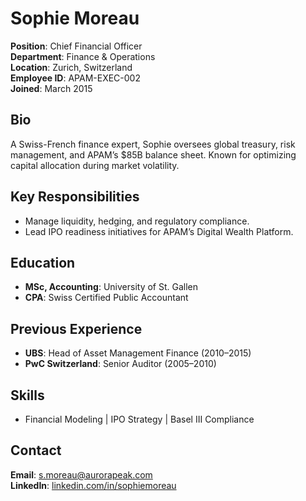 # Sophie Moreau  
**Position**: Chief Financial Officer  
**Department**: Finance & Operations  
**Location**: Zurich, Switzerland  
**Employee ID**: APAM-EXEC-002  
**Joined**: March 2015  

## Bio  
A Swiss-French finance expert, Sophie oversees global treasury, risk management, and APAM’s $85B balance sheet. Known for optimizing capital allocation during market volatility.  

## Key Responsibilities  
- Manage liquidity, hedging, and regulatory compliance.  
- Lead IPO readiness initiatives for APAM’s Digital Wealth Platform.  

## Education  
- **MSc, Accounting**: University of St. Gallen  
- **CPA**: Swiss Certified Public Accountant  

## Previous Experience  
- **UBS**: Head of Asset Management Finance (2010–2015)  
- **PwC Switzerland**: Senior Auditor (2005–2010)  

## Skills  
- Financial Modeling | IPO Strategy | Basel III Compliance  

## Contact  
**Email**: [s.moreau@aurorapeak.com](mailto:s.moreau@aurorapeak.com)  
**LinkedIn**: [linkedin.com/in/sophiemoreau](https://linkedin.com/in/sophiemoreau)  